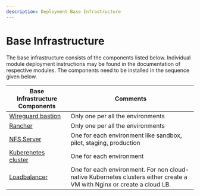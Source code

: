 ```yaml
---
description: Deployment Base Infrastructure
---
```


# Base Infrastructure

The base infrastructure consists of the components listed below.  Individual module deployment instructions may be found in the documentation of respective modules. The components need to be installed in the sequence given below.&#x20;

| Base Infrastructure Components          | Comments                                                                                                               |
| --------------------------------------- | ---------------------------------------------------------------------------------------------------------------------- |
| [Wireguard bastion](wireguard-bastion/) | Only one per all the environments                                                                                      |
| [Rancher](rancher.md)                   | Only one per all the environments                                                                                      |
| [NFS Server](nfs-server.md)             | One for each environment like sandbox, pilot, staging, production                                                      |
| [Kuberenetes cluster](cluster-setup.md) | One for each environment                                                                                               |
| [Loadbalancer](loadbalancer.md)         | One for each environment. For non cloud-native Kubernetes clusters either create a VM with Nginx or create a cloud LB. |

